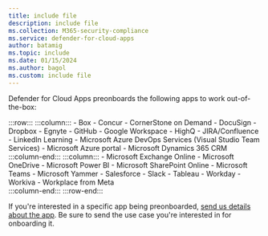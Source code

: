 ```yaml
---
title: include file
description: include file
ms.collection: M365-security-compliance
ms.service: defender-for-cloud-apps
author: batamig
ms.topic: include
ms.date: 01/15/2024
ms.author: bagol
ms.custom: include file
---
```


Defender for Cloud Apps preonboards the following apps to work out-of-the-box:

:::row:::
    :::column:::
    - Box
    - Concur
    - CornerStone on Demand
    - DocuSign
    - Dropbox
    - Egnyte
    - GitHub
    - Google Workspace
    - HighQ
    - JIRA/Confluence
    - LinkedIn Learning
    - Microsoft Azure DevOps Services (Visual Studio Team Services)
    - Microsoft Azure portal
    - Microsoft Dynamics 365 CRM
    :::column-end:::
    :::column:::
    - Microsoft Exchange Online
    - Microsoft OneDrive
    - Microsoft Power BI
    - Microsoft SharePoint Online
    - Microsoft Teams
    - Microsoft Yammer
    - Salesforce
    - Slack
    - Tableau
    - Workday
    - Workiva
    - Workplace from Meta        
    :::column-end:::
:::row-end:::

If you're interested in a specific app being preonboarded, [send us details about the app](mailto:casfeedback@microsoft.com). Be sure to send the use case you're interested in for onboarding it.